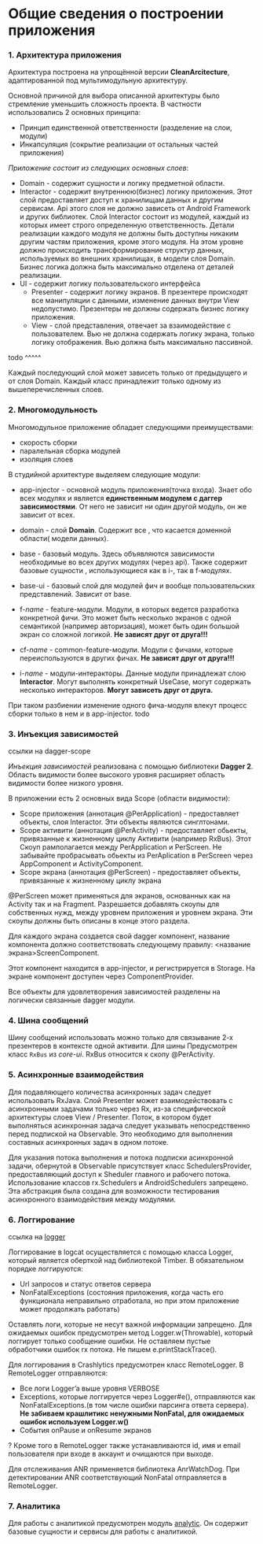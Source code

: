 # Общие сведения о построении приложения

### 1. Архитектура приложения
Архитектура построена на упрощённой версии **СleanArcitecture**, адаптированной под мультимодульную архитектуру.

Основной причиной для выбора описанной архитектуры было стремление уменьшить сложность проекта. В частности использовались 2 основных принципа:

- Принцип единственной ответственности (разделение на слои, модули)
- Инкапсуляция (сокрытие реализации от остальных частей приложения)


*Приложение состоит из следующих основных слоев*:

* Domain - содержит сущности и логику предметной области.
* Interactor - содержит внутреннюю(бизнес) логику приложения. Этот слой предоставляет доступ к хранилищам данных и другим сервисам. Api этого слоя не должно зависеть от Android Framework и других библиотек. Слой Interactor состоит из модулей, каждый из которых имеет строго определенную ответственность. Детали реализации каждого модуля не должны быть доступны никаким другим частям приложения, кроме этого модуля. На этом уровне должно происходить трансформирование структур данных, используемых во внешних хранилищах, в модели слоя Domain. Бизнес логика должна быть максимально отделена от деталей реализации.
* UI - содержит логику пользовательского интерфейса
   * Presenter - содержит логику экранов. В презентере происходят все манипуляции с данными, изменение данных внутри View недопустимо. Презентеры не должны содержать бизнес логику приложения.
   * View - слой представления, отвечает за взаимодействие с пользователем. Вью не должна  содержать логику экрана, только логику отображения. Вью должна быть максимально пассивной.

todo ^^^^^

Каждый последующий слой может зависеть только от предыдущего и от слоя Domain.
Каждый класс принадлежит только одному из вышеперечисленных слоев.


### 2. Многомодульность

Многомодульное приложение обладает следующими преимуществами:
- скорость сборки
- паралельная сборка модулей
- изоляция слоев

В студийной архитектуре выделяем следующие модули:
-  app-injector - основной модуль приложения(точка входа). Знает обо всех модулях и
является **единственным модулем с даггер зависимостями**. От него не зависит ни один другой модуль,
он же зависит от всех.

- domain - слой **Domain**. Содержит все ,
что касается доменной области( модели данных).
- base - базовый модуль. Здесь объявляются зависимости необходимые во всех других модулях
(через api). Также содержит базовые сущности , использующиеся как в i-, так в f-модулях.
- base-ui - базовый слой для модулей фич и вообще пользовательских представлений.
Зависит от base.

- f-*name* - feature-модули. Модули, в которых ведется разработка конкретной фичи.
Это может быть несколько экранов с одной семантикой (например авторизация), может быть один большой экран со сложной логикой.
**Не зависят друг от друга!!!**
- cf-*name* - common-feature-модули. Модули c фичами, которые переиспользуются в других фичах.
**Не зависят друг от друга!!!**
- i-*name* - модули-интеракторы. Данные модули принадлежат слою **Interactor**.
Могут выполнять конкретный UseCase, могут содержать несколько интеракторов.
**Могут зависеть друг от друга.**


При таком разбиении изменение одного фича-модуля влекут процесс сборки только в нем и в app-injector.
todo


### 3. Инъекция зависимостей
ссылки на dagger-scope

*Инъекция зависимостей* реализована с помощью библиотеки **Dagger 2**.
Область видимости более высокого уровня расширяет область видимости более низкого уровня.

В приложении есть 2 основных вида Scope (области видимости):

* Scope приложения (аннотация @PerApplication) - предоставляет объекты, слоя Interactor. Эти объекты являются синглтонами.
* Scope активити (аннотация @PerActivity) - предоставляет обьекты, привязанные к жизненному циклу Активити (например RxBus). Этот Скоуп рамполагается между PerApplication и PerScreen. Не забывайте пробрасывать обьекты из PerAplication в PerScreen через AppComponent и ActivityComponent.
* Scope экрана (аннотация @PerScreen) - предоставляет объекты, привязанные к жизненному циклу экрана

@PerScreen может применяться для экранов, основанных как на Activity так и на Fragment.
Разрешается добавлять скоупы для собственных нужд, между уровнем приложения и уровнем экрана. Эти скоупы должны быть описаны в конце этого раздела.

Для каждого экрана создается свой dagger компонент, название компонента должно соответствовать следующему правилу: <название экрана>ScreenComponent.

Этот компонент находится в app-injector, и регистрируется в Storage.
На экране компонент доступен через ComponentProvider.

Все объекты для удовлетворения зависимостей разделены на логически связанные dagger модули.

### 4. Шина сообщений

Шину сообщений использовать можно только для связывание 2-х презентеров в
контексте одной активити. Для шины Предусмотрен класс `RxBus` из *core-ui*.
RxBus относится к скопу @PerActivity.

### 5. Асинхронные взаимодействия

Для подавляющего количества асинхронных задач следует использовать RxJava.
Слой Presenter может взаимодействовать с асинхронными задачами только через Rx,
из-за специфической архитектуры слоев View / Presenter.
Поток, в котором будет выполняться асинхронная задача следует указывать
непосредственно перед подпиской на Observable.
Это необходимо для выполнения составных асинхронных задач в одном
потоке.

Для указания потока выполнения и потока подписки асинхронной
задачи,
обернутой в Observable присутствует класс SchedulersProvider,
предоставляющий доступ к Sheduler главного и рабочего потока.
Использование классов rx.Schedulers и AndroidSchedulers запрещено.
Эта абстракция была создана для возможности тестирования асинхронного
взаимодействия между модулями.

### 6. Логгирование
ссылка на [logger](../logger/README.md)

Логгирование в logcat осуществляется с помощью класса Logger, который является
оберткой над библиотекой Timber. В обязательном порядке логгируются:
* Url запросов и статус ответов сервера
* NonFatalExceptions (состояния приложения, когда часть его функционала
неправильно отработала, но при этом приложение может продолжать работать)

Оставлять логи, которые не несут важной информации запрещено.
Для ожидаемых ошибок предусмотрен метод Logger.w(Throwable),
который логгирует только сообщение ошибки.
Не оставляем пустые обработчики ошибок rx потока.
Не пишем e.printStackTrace().

Для логгирования в Crashlytics предусмотрен класс RemoteLogger.
В RemoteLogger отправляются:
* Все логи Logger’a выше уровня VERBOSE
* Exceptions, которые логгируется через Logger#e(),
отправляются как NonFatalExceptions.(в том числе ошибки парсинга ответа сервера).
__Не забиваем крашлитикс ненужными NonFatal, для ожидаемых ошибок используем Logger.w()__
* События onPause и onResume экранов

?
Кроме того в RemoteLogger также устанавливаются id, имя и email пользователя при входе в аккаунт и очищаются при выходе.

Для отслеживания ANR применяется библиотека AnrWatchDog. При детектировании ANR соответствующий NonFatal отправляется в RemoteLogger.

### 7. Аналитика

Для работы с аналитикой предусмотрен модуль [analytic](https://bitbucket.org/surfstudio/android-standard/src/master/analytics/).
Он содержит базовые сущности и сервисы для работы с аналитикой.